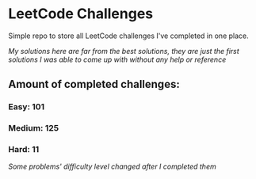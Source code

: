 
# LeetCode Challenges

Simple repo to store all LeetCode challenges I've completed in one place.

<i>My solutions here are far from the best solutions, they are just the first solutions I was able to come up with without any help or reference</i>

## Amount of completed challenges:

### Easy: 101

### Medium: 125

### Hard: 11

<i>Some problems' difficulty level changed after I completed them</i>
